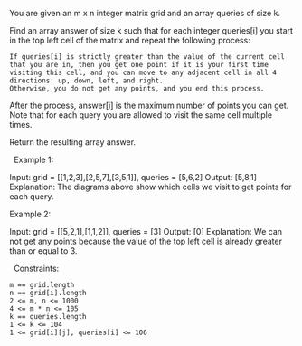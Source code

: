 You are given an m x n integer matrix grid and an array queries of size k.

Find an array answer of size k such that for each integer queries[i] you start in the top left cell of the matrix and repeat the following process:


	If queries[i] is strictly greater than the value of the current cell that you are in, then you get one point if it is your first time visiting this cell, and you can move to any adjacent cell in all 4 directions: up, down, left, and right.
	Otherwise, you do not get any points, and you end this process.


After the process, answer[i] is the maximum number of points you can get. Note that for each query you are allowed to visit the same cell multiple times.

Return the resulting array answer.

 
Example 1:

Input: grid = [[1,2,3],[2,5,7],[3,5,1]], queries = [5,6,2]
Output: [5,8,1]
Explanation: The diagrams above show which cells we visit to get points for each query.

Example 2:

Input: grid = [[5,2,1],[1,1,2]], queries = [3]
Output: [0]
Explanation: We can not get any points because the value of the top left cell is already greater than or equal to 3.


 
Constraints:


	m == grid.length
	n == grid[i].length
	2 <= m, n <= 1000
	4 <= m * n <= 105
	k == queries.length
	1 <= k <= 104
	1 <= grid[i][j], queries[i] <= 106

